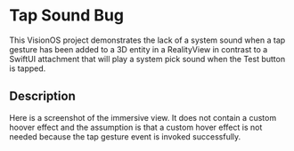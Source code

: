 # Tap Sound Bug

This VisionOS project demonstrates the lack of a system sound when a tap gesture has been added to a 3D entity in a RealityView in contrast to a SwiftUI attachment that will play a system pick sound when the Test button is tapped.

## Description

Here is a screenshot of the immersive view. It does not contain a custom hoover effect and the assumption is that a custom hover effect is not needed because the tap gesture event is invoked successfully.
